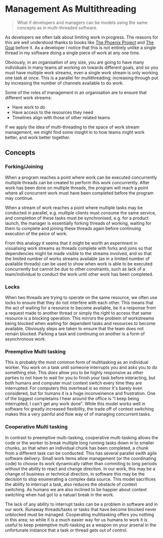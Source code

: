 # Management As Multithreading

> What if developers and managers can be models using the same concepts as in multi-threaded software.

As developers we often talk about limiting work in progress. The reasons for this are well understood thanks to books like [The Phoenix Project](https://en.wikipedia.org/wiki/The_Phoenix_Project_(novel)) and [The Goal](https://en.wikipedia.org/wiki/The_Goal_(novel)) before it. As a developer I notice that this is not entirely unlike a single thread in my software doing a single piece of work at any one time.

Obviously, in an organisation of any size, you are going to have many individuals in many teams all working on towards different goals, and so you must have multiple work streams, even a single work stream is only working one task at once. This is a parallel for multithreading; increasing through put by increasing the number of channels available to do work.

Some of the roles of management in an organisation are to ensure that different work streams: 
 - Have work to do
 - Have access to the resources they need
 - Timelines align with those of other related teams

If we apply the idea of multi-threading to the space of work stream management, we might find some insight in to how teams might work better, and work better together.

## Concepts

### Forking/Joining

When a program reaches a point where work can be executed concurrently multiple threads can be created to perform this work concurrently. After work has been done on multiple threads, the program will reach a point where all concurrent work must have been completed before the program may continue.

When a stream of work reaches a point where multiple tasks may be conducted in parallel, e.g. multiple clients must consume the same service, and completion of these tasks must be synchronised, e.g. for a product launch, the manager is essentially forking threads of working, waiting for them to complete and joining these threads again before continuing execution of the peice of work.

From this analogy it seems that it might be worth an experiment in visualising work streams as threads complete with forks and joins so that dependencies might be made visible to the streams involved, and so that the limited number of works streams available (as in a limited number of available threads) can be used to show when work is able to be executed concurrently but cannot be due to other constraints, such as lack of a team/individual to conduct the work until other work has been completed.

### Locks

When two threads are trying to operate on the same resource, we often use locks to ensure that they do not interfere with each other. This means that the act of waiting for a resource to become available, be it a response from a request made to another thread or simply the right to access that same resource is a blocking operation. This mirrors the problem of workstreams being blocked when waiting for dependent tasks and resources to become available. Obviously steps are taken to ensure that the team does not remain blocked. Parking a task and continuing on another is a form of asynchronous work.

### Preemptive Multi tasking

This is probably the most common form of multitasking as an individual worker. You work on a task until someone interrupts you and asks you to do something else. This *does* allow you to be highly responsive as other parties to not have to wait for you to finish your task before interacting, but both humans and computer must context switch every time they are interrupted. For computers this overhead is so minor it's barely even considered, but for humans it is a huge inconveinence and frustration. One of the biggest completains I hear around the office is "I keep being interrupted, I can't get any work done". While this model works well in software for greatly increased flexibility, the trade off of context switching makes this a very painful and flow way of of managing concurrent tasks.

### Cooperative Multi tasking

In contrast to preemptive multi-tasking, cooperative multi-tasking allows the code or the worker to break multiple long running tasks down in to smaller chunks, so that when an individual chunk has been completed, a chunk from a different task can be conducted. This has several parallel swith agile software delivery. Small work items allow management (or the coordinating code) to choose its work dynamically rather than commiting to long periods without the ability to react and change direction. In our work, this may be a change of business or technical direction, in software this may be the decision to stop enumerating a complex data source. This model sacrifices the ability to interrupt a task, also reduces the obstacle of context switching. As humans we are also inclined to be happier about context switching when had got to a natuarl break in the work.

The lack of any ability to interrupt tasks can be a problem in software and in our work. Runaway threads/tasks or tasks that have become blocked never unblocked must be managed. Cooperating multitasking offers you nothing in this area; so while it is a much easier way for us humans to work it is useful to keep preemptive multi-tasking as a weapon on your arsenal in the unfortunate instance that a task or thread gets out of control.
